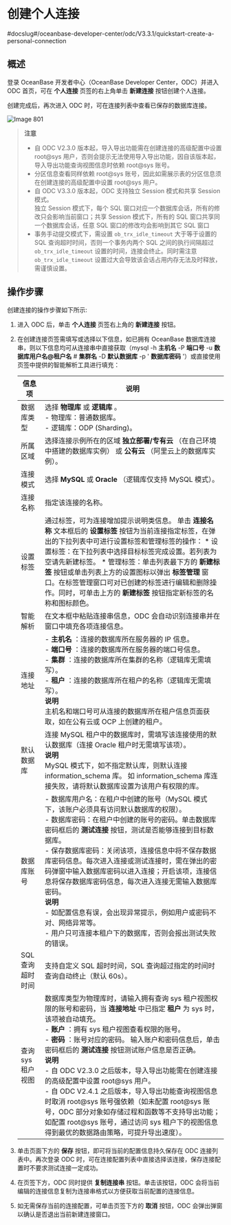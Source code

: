 创建个人连接 
===========================
#docslug#/oceanbase-developer-center/odc/V3.3.1/quickstart-create-a-personal-connection


概述 
-----------------------

登录 OceanBase 开发者中心（OceanBase Developer Center，ODC）并进入 ODC 首页，可在 **个人连接** 页签的右上角单击 **新建连接** 按钮创建个人连接。

创建完成后，再次进入 ODC 时，可在连接列表中查看已保存的数据库连接。

![Image 801](https://help-static-aliyun-doc.aliyuncs.com/assets/img/zh-CN/7804408461/p294940.png)
> **注意**<br>
> * 自 ODC V2.3.0 版本起，导入导出功能需在创建连接的高级配置中设置 root@sys 用户，否则会提示无法使用导入导出功能，因自该版本起，导入导出功能查询视图信息时依赖 root@sys 账号。
> * 分区信息查看同样依赖 root@sys 账号，因此如需展示表的分区信息须在创建连接的高级配置中设置 root@sys 用户。
> * 自 ODC V3.3.0 版本起，ODC 支持独立 Session 模式和共享 Session 模式。<br>独立 Session 模式下，每个 SQL 窗口对应一个数据库会话，所有的修改只会影响当前窗口；共享 Session 模式下，所有的 SQL 窗口共享同一个数据库会话，任意 SQL 窗口的修改均会影响到其它 SQL 窗口
> * 事务手动提交模式下，需设置 `ob_trx_idle_timeout` 大于等于设置的 SQL 查询超时时间，否则一个事务内两个 SQL 之间的执行间隔超过 `ob_trx_idle_timeout` 设置的时间，连接会终止。同时需注意 `ob_trx_idle_timeout` 设置过大会导致该会话占用内存无法及时释放，需谨慎设置。

  




操作步骤 
-------------------------

创建连接的操作步骤如下所示:

1. 进入 ODC 后，单击 **个人连接** 页签右上角的 **新建连接** 按钮。

   

2. 在创建连接页签需填写或选择以下信息，如已拥有 OceanBase 数据库连接串，则以下信息均可从连接串中直接获取（mysql -h **主机名** -P **端口号** -u **数据库用户名@租户名** # **集群名** -D **默认数据库** -p ' **数据库密码** '）或直接使用页签中提供的智能解析工具进行填充：

   

   |     信息项     |                                                                                                                                                                                                                                                                                                                           说明                                                                                                                                                                                                                                                                                                                           |
   |-------------|--------------------------------------------------------------------------------------------------------------------------------------------------------------------------------------------------------------------------------------------------------------------------------------------------------------------------------------------------------------------------------------------------------------------------------------------------------------------------------------------------------------------------------------------------------------------------------------------------------------------------------------------------------|
   | 数据库类型       | 选择 **物理库** 或 **逻辑库** 。 <br>  - 物理库：普通数据库。<br> - 逻辑库：ODP (Sharding)。                                                                                                                                                                                                                                                                                                                                                                                                                                                                                         |
   | 所属区域        | 选择连接示例所在的区域 **独立部署/专有云** （在自己环境中搭建的数据库实例） 或 **公有云** （阿里云上的数据库实例）。                                                                                                                                                                                                                                                                                                                                                                                                                                                                                                                                                                                      |
   | 连接模式        | 选择 **MySQL** 或 **Oracle** （逻辑库仅支持 MySQL 模式）。                                                                                                                                                                                                                                                                                                                                                                                                                                                                                                                                                                                                           |
   | 连接名称        | 指定该连接的名称。                                                                                                                                                                                                                                                                                                                                                                                                                                                                                                                                                                                                                                              |
   | 设置标签        | 通过标签，可为连接增加提示说明类信息。 单击 **连接名称** 文本框后的 **设置标签** 按钮为当前连接指定标签，在弹出的下拉列表中可进行设置标签和管理标签的操作： * 设置标签：在下拉列表中选择目标标签完成设置。若列表为空请先新建标签。   * 管理标签：单击列表最下方的 **新建标签** 按钮或单击列表上方的设置图标以弹出 **标签管理** 窗口。在标签管理窗口可对已创建的标签进行编辑和删除操作。同时，可单击上方的 **新建标签** 按钮指定新标签的名称和图标颜色。                                                                                                                                                                                                                                                                                     |
   | 智能解析        | 在文本框中粘贴连接串信息，ODC 会自动识别连接串并在窗口中填充各项连接信息。                                                                                                                                                                                                                                                                                                                                                                                                                                                                                                                                                                                                                |
   | 连接地址        | - **主机名** ：连接的数据库所在服务器的 IP 信息。<br> - **端口号** ：连接的数据库所在服务器的端口号信息。<br> - **集群** ：连接的数据库所在集群的名称（逻辑库无需填写）。<br> - **租户** ：连接的数据库所在租户的名称（逻辑库无需填写）。<br> **说明** <br> 主机名和端口号可从连接的数据库所在租户信息页面获取，如在公有云或 OCP 上创建的租户。                                                                                                                                                                                                                                                                      |
   | 默认数据库       | 连接 MySQL 租户中的数据库时，需填写该连接使用的默认数据库（连接 Oracle 租户时无需填写该项）。<br> **说明** <br> MySQL 模式下，如不指定默认库，则默认连接 information_schema 库。 如 information_schema 库连接失败，请将默认数据库设置为该用户有权限的库。                                                                                                                                                                                                                                                                                                                                                                                                                                            |
   | 数据库账号       | - 数据库用户名：在租户中创建的账号（MySQL 模式下，该账户必须具有访问默认数据库的权限）。<br>    - 数据库密码：在租户中创建的账号的密码。单击数据库密码框后的 **测试连接** 按钮，测试是否能够连接到目标数据库。<br>    - 保存数据库密码：关闭该项，连接信息中将不保存数据库密码信息。每次进入连接或测试连接时，需在弹出的密码弹窗中输入数据库密码以进入连接；开启该项，连接信息将保存数据库密码信息，每次进入连接无需输入数据库密码。<br>  **说明** <br>  - 如配置信息有误，会出现异常提示，例如用户或密码不对、网络异常等。 <br>   - 用户只可连接本租户下的数据库，否则会报出测试失败的错误。    |
   | SQL 查询超时时间  | 支持自定义 SQL 超时时间，SQL 查询超过指定的时间时查询自动终止（默认 60s）。                                                                                                                                                                                                                                                                                                                                                                                                                                                                                                                                                                                                           |
   | 查询 sys 租户视图 | 数据库类型为物理库时，请输入拥有查询 sys 租户视图权限的账号和密码，当 **连接地址** 中已指定 **租户** 为 sys 时，该项被自动填充。<br>  - **账户** ：拥有 sys 租户视图查看权限的账号。 <br>   - **密码** ：账号对应的密码。    输入账户和密码信息后，单击密码框后的 **测试连接** 按钮测试账户信息是否正确。<br>  **说明** <br>  - 自 ODC V2.3.0 之后版本，导入导出功能需在创建连接的高级配置中设置 root@sys 用户。<br>    - 自 ODC V2.4.1 之后版本，导入导出功能查询视图信息时取消 root@sys 账号强依赖（如未配置 root@sys 账号，ODC 部分对象如存储过程和函数等不支持导出功能；如配置 root@sys 账号，通过访问 sys 租户下的视图信息得到最优的数据路由策略，可提升导出速度）。                                  |

   

3. 单击页面下方的 **保存** 按钮，即可将当前的配置信息持久保存在 ODC 连接列表中。再次登录 ODC 时，可在连接配置列表中直接选择该连接，保存连接配置时不要求测试连接一定成功。

   

4. 在页签下方，ODC 同时提供 **复制连接串** 按钮。单击该按钮，ODC 会将当前编辑的连接信息复制为连接串格式以方便获取当前配置的连接信息。

   

5. 如无需保存当前的连接配置，可单击页签下方的 **取消** 按钮，ODC 会弹出弹窗以确认是否退出当前新建连接窗口。

   




